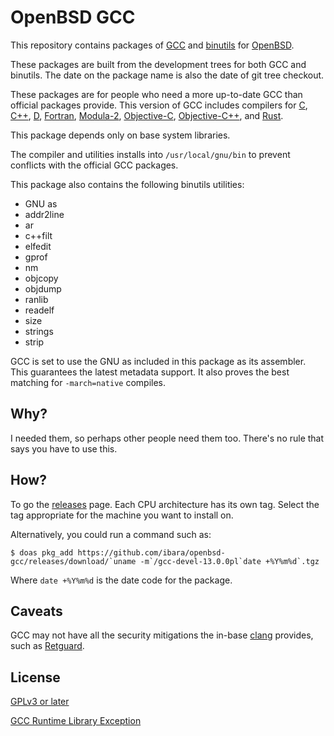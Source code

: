OpenBSD GCC
===========
This repository contains packages of
[GCC](https://gcc.gnu.org/)
and
[binutils](https://www.gnu.org/software/binutils/)
for
[OpenBSD](https://www.openbsd.org/).

These packages are built from the development trees for both
GCC and binutils. The date on the package name is also the
date of git tree checkout.

These packages are for people who need a more up-to-date GCC
than official packages provide. This version of GCC includes
compilers for
[C](https://en.wikipedia.org/wiki/C_%28programming_language%29),
[C++](https://en.wikipedia.org/wiki/C%2B%2B),
[D](https://dlang.org/),
[Fortran](https://fortran-lang.org/en/),
[Modula-2](https://en.wikipedia.org/wiki/Modula-2),
[Objective-C](https://en.wikipedia.org/wiki/Objective-C),
[Objective-C++](https://en.wikipedia.org/wiki/Objective-C#Objective-C++),
and
[Rust](https://www.rust-lang.org/).

This package depends only on base system libraries.

The compiler and utilities installs into `/usr/local/gnu/bin`
to prevent conflicts with the official GCC packages.

This package also contains the following binutils utilities:
* GNU as
* addr2line
* ar
* c++filt
* elfedit
* gprof
* nm
* objcopy
* objdump
* ranlib
* readelf
* size
* strings
* strip

GCC is set to use the GNU as included in this package as its
assembler. This guarantees the latest metadata support. It
also proves the best matching for `-march=native` compiles.

Why?
----
I needed them, so perhaps other people need them too. There's
no rule that says you have to use this.

How?
----
To go the
[releases](https://github.com/ibara/openbsd-gcc/releases)
page. Each CPU architecture has its own tag. Select the tag
appropriate for the machine you want to install on.

Alternatively, you could run a command such as:
```
$ doas pkg_add https://github.com/ibara/openbsd-gcc/releases/download/`uname -m`/gcc-devel-13.0.0pl`date +%Y%m%d`.tgz
```
Where `date +%Y%m%d` is the date code for the package.

Caveats
-------
GCC may not have all the security mitigations the in-base
[clang](https://clang.llvm.org/)
provides, such as
[Retguard](https://www.openbsd.org/papers/eurobsdcon2018-rop.pdf).

License
-------
[GPLv3 or later](https://www.gnu.org/licenses/gpl-3.0.en.html)

[GCC Runtime Library Exception](https://www.gnu.org/licenses/gcc-exception-3.1)
